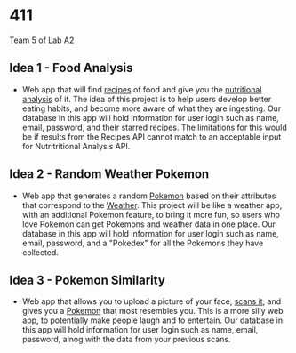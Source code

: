 # 411

Team 5 of Lab A2

## Idea 1 - Food Analysis
 - Web app that will find [recipes](https://www.themealdb.com/api.php) of food and give you the [nutritional analysis](https://rapidapi.com/spoonacular/api/recipe-food-nutrition) of it. The idea of this project is to help users develop better eating habits, and become more aware of what they are ingesting. Our database in this app will hold information for user login such as name, email, password, and their starred recipes. The limitations for this would be if results from the Recipes API cannot match to an acceptable input for Nutritritional Analysis API. 
 
<!-- another nutrition analysis api alternative: https://developer.edamam.com/edamam-docs-nutrition-api -->
 
## Idea 2 - Random Weather Pokemon
 - Web app that generates a random [Pokemon](https://pokeapi.co/) based on their attributes that correspond to the [Weather](https://openweathermap.org/). This project will be like a weather app, with an additional Pokemon feature, to bring it more fun, so users who love Pokemon can get Pokemons and weather data in one place. Our database in this app will hold information for user login such as name, email, password, and a "Pokedex" for all the Pokemons they have collected.  
  
## Idea 3 - Pokemon Similarity 
 - Web app that allows you to upload a picture of your face, [scans it](https://skybiometry.com/documentation/), and gives you a [Pokemon](https://pokeapi.co/) that most resembles you. This is a more silly web app, to potentially make people laugh and to entertain. Our database in this app will hold information for user login such as name, email, password, alnog with the data from your previous scans. 
